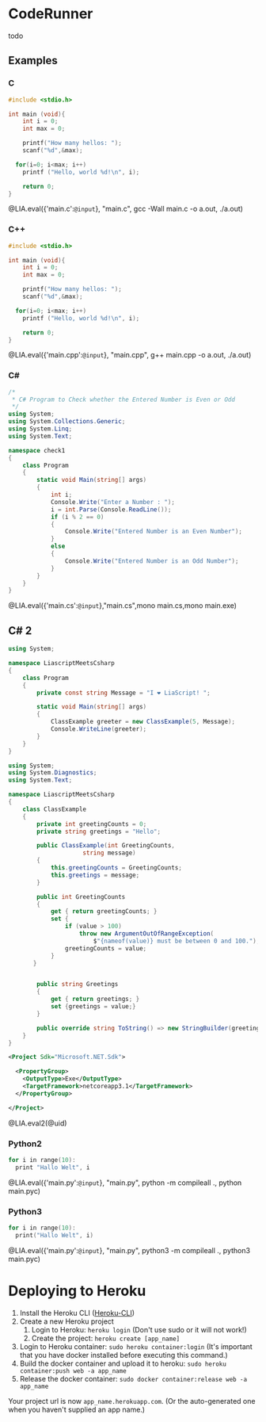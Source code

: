 <!--
author:   André Dietrich

email:    LiaScript@github.io

version:  0.0.1

language: en

narrator: US English Female

comment:  This template allows to run C, C++, C# code on a server, while
          communication with LiaScript-courses.

script:   https://cdn.jsdelivr.net/npm/phoenix-js@1.0.3/dist/glob/main.js

@LIA.eval: @LIA.eval_("@uid",@0,@1,@2,@3)

@LIA.eval_
<script>
var ROOT_SOCKET = 'wss://liarunner.herokuapp.com/socket'; // default path is /socket
var socket = new Socket(ROOT_SOCKET);
socket.connect(); // connect
var chan = socket.channel("lia:asfdasd");

chan.on("service", (e) => {
  if (e.message.stderr)
    console.error(e.message.stderr)
  else if (e.message.stdout) {
    if (!e.message.stdout.startsWith("Warning: cannot switch "))
      console.log(e.message.stdout)
  }
  else if (e.message.exit) {
    console.debug(e.message.exit)
    send.lia("LIA: stop")
  }
})

chan.join()
.receive("ok", (e) => {
    chan.push("lia", {event_id: @0, message: {start: "CodeRunner", settings: null}})
    .receive("ok", (e) => {
        chan.push("lia", {event_id: @0, message: {files: @1}})
        .receive("ok", (e) => {
            console.debug(e.message)
            chan.push("lia", {event_id: @0, message: {compile: "@3", order: [@2]}})
            .receive("ok", (e) => {
                console.debug(e.message)
                chan.push("lia", {event_id: @0, message: {execute: "@4"}})
                .receive("ok", (e) => {
                    //console.debug(e.message)
                    send.lia("LIA: terminal")
                })
                .receive("error", (e) => {
                    console.err("could not start application => ", e)
                    send.lia("LIA: stop")
                })
            })
            .receive("error", (e) => {
                send.lia(e.message, e.details, false)
                send.lia("LIA: stop")
            })
        })
        .receive("error", (e) => {
            lia.error("could not setup files => ", e)
            send.lia("LIA: stop")
        })
    })
    .receive("error", (e) => {
        lia.error("could not start service => ", e)
        send.lia("LIA: stop")
    })
})
.receive("error", (e) => { lia.error("channel join => ", e); });


send.handle("input", (e) => {
    chan.push("lia", {event_id: @0, message: {input: e}})
})
send.handle("stop",  (e) => {
    chan.push("lia", {event_id: @0, message: {stop: ""}})
});


"LIA: wait"
</script>


@end



@LIA.eval2
<script>
var ROOT_SOCKET = 'wss://liarunner.herokuapp.com/socket'; // default path is /socket
var socket = new Socket(ROOT_SOCKET);
socket.connect(); // connect
var chan = socket.channel("lia:asfdasd");

chan.on("service", (e) => {
  if (e.message.stderr)
    console.error(e.message.stderr)
  else if (e.message.stdout) {
    if (!e.message.stdout.startsWith("Warning: cannot switch "))
      console.log(e.message.stdout)
  }
  else if (e.message.exit) {
    console.debug(e.message.exit)
    send.lia("LIA: stop")
  }
})

chan.join()
.receive("ok", (e) => {
    chan.push("lia", {event_id: "@0", message: {start: "CodeRunner", settings: null}})
    .receive("ok", (e) => {
        chan.push("lia", {event_id: "@0", message: {files: {"Program.cs": `@input`, "ClassExample.cs": `@input(1)`, "LiascriptMeetsCsharp.csproj": `@input(2)`}}})
        .receive("ok", (e) => {
            console.debug(e.message)
            chan.push("lia", {event_id: "@0", message: {compile: "dotnet build", order: []}})
            .receive("ok", (e) => {
                console.debug(e.message)
                chan.push("lia", {event_id: "@0", message: {execute: "dotnet run"}})
                .receive("ok", (e) => {
                    //console.debug(e.message)
                    send.lia("LIA: terminal")
                })
                .receive("error", (e) => {
                    console.err("could not start application => ", e)
                    send.lia("LIA: stop")
                })
            })
            .receive("error", (e) => {
                send.lia(e.message, e.details, false)
                send.lia("LIA: stop")
            })
        })
        .receive("error", (e) => {
            lia.error("could not setup files => ", e)
            send.lia("LIA: stop")
        })
    })
    .receive("error", (e) => {
        lia.error("could not start service => ", e)
        send.lia("LIA: stop")
    })
})
.receive("error", (e) => { lia.error("channel join => ", e); });


send.handle("input", (e) => {
    chan.push("lia", {event_id: "@0", message: {input: e}})
})
send.handle("stop",  (e) => {
    chan.push("lia", {event_id: "@0", message: {stop: ""}})
});


"LIA: wait"
</script>


@end
-->

# CodeRunner

todo

## Examples


### C


```c
#include <stdio.h>

int main (void){
	int i = 0;
	int max = 0;

	printf("How many hellos: ");
	scanf("%d",&max);

  for(i=0; i<max; i++)
    printf ("Hello, world %d!\n", i);

	return 0;
}
```
@LIA.eval({'main.c':`@input`}, "main.c", gcc -Wall main.c -o a.out, ./a.out)


### C++


```c
#include <stdio.h>

int main (void){
	int i = 0;
	int max = 0;

	printf("How many hellos: ");
	scanf("%d",&max);

  for(i=0; i<max; i++)
    printf ("Hello, world %d!\n", i);

	return 0;
}
```
@LIA.eval({'main.cpp':`@input`}, "main.cpp", g++ main.cpp -o a.out, ./a.out)

### C#


```csharp
/*
 * C# Program to Check whether the Entered Number is Even or Odd
 */
using System;
using System.Collections.Generic;
using System.Linq;
using System.Text;

namespace check1
{
    class Program
    {
        static void Main(string[] args)
        {
            int i;
            Console.Write("Enter a Number : ");
            i = int.Parse(Console.ReadLine());
            if (i % 2 == 0)
            {
                Console.Write("Entered Number is an Even Number");
            }
            else
            {
                Console.Write("Entered Number is an Odd Number");
            }
        }
    }
}
```
@LIA.eval({'main.cs':`@input`},"main.cs",mono main.cs,mono main.exe)


## C# 2



```csharp           Program.cs
using System;

namespace LiascriptMeetsCsharp
{
    class Program
    {
        private const string Message = "I ❤ LiaScript! ";

        static void Main(string[] args)
        {
            ClassExample greeter = new ClassExample(5, Message);
            Console.WriteLine(greeter);
        }
    }
}
```
```csharp           -ClassExample.cs
using System;
using System.Diagnostics;
using System.Text;

namespace LiascriptMeetsCsharp
{
    class ClassExample
    {
        private int greetingCounts = 0;
        private string greetings = "Hello";

        public ClassExample(int GreetingCounts,
                     string message)
        {
            this.greetingCounts = GreetingCounts;
            this.greetings = message;
        }

        public int GreetingCounts
        {
            get { return greetingCounts; }
            set {
                if (value > 100)
                    throw new ArgumentOutOfRangeException(
                        $"{nameof(value)} must be between 0 and 100.");
                greetingCounts = value;
            }
       }


        public string Greetings
        {
            get { return greetings; }
            set {greetings = value;}
        }

        public override string ToString() => new StringBuilder(greetings.Length * greetingCounts).Insert(0, greetings, greetingCounts).ToString();
    }
}
```
``` xml           -LiaScriptMeetsScharp.csproj
<Project Sdk="Microsoft.NET.Sdk">

  <PropertyGroup>
    <OutputType>Exe</OutputType>
    <TargetFramework>netcoreapp3.1</TargetFramework>
  </PropertyGroup>

</Project>
```
@LIA.eval2(@uid)

### Python2


```c
for i in range(10):
  print "Hallo Welt", i
```
@LIA.eval({'main.py':`@input`}, "main.py", python -m compileall ., python main.pyc)


### Python3


```c
for i in range(10):
  print("Hallo Welt", i)
```
@LIA.eval({'main.py':`@input`}, "main.py", python3 -m compileall ., python3 main.pyc)



# Deploying to Heroku

1. Install the Heroku CLI ([Heroku-CLI](https://devcenter.heroku.com/articles/heroku-cli))
2. Create a new Heroku project
    1. Login to Heroku: `heroku login` (Don't use sudo or it will not work!)
    2. Create the project: `heroku create [app_name]`
3. Login to Heroku container: `sudo heroku container:login` (It's important that you have docker installed before executing this command.)
4. Build the docker container and upload it to heroku: `sudo heroku container:push web -a app_name`
5. Release the docker container: `sudo docker container:release web -a app_name`

Your project url is now `app_name.herokuapp.com`. (Or the auto-generated one when you haven't supplied an app name.)
